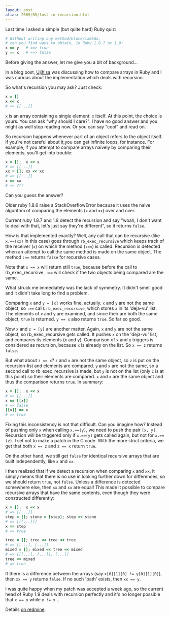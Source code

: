 ```yaml
---
layout: post
alias: 2009/05/lost-in-recursion.html
---
```


Last time I asked a simple (but quite hard) Ruby quiz:

``` ruby
# Without writing any method/block/lambda,
# can you find ways to obtain, in Ruby 1.8.7 or 1.9:
x == y   # ==> true
y == x   # ==> false
```

Before giving the answer, let me give you a bit of background...

In a blog post, <a href="http://ujihisa.blogspot.com/">Ujihisa</a> was discussing how to compare arrays in Ruby and I was curious about the implementation which deals with recursion.

So what's recursion you may ask? Just check:

``` ruby
x = []
x << x
# => [[...]]
```

`x` is an array containing a single element: `x` itself. At this point, the choice is yours. You can ask "why should I care?". I have no good answer and you might as well stop reading now. Or you can say "cool" and read on.

So recursion happens whenever part of an object refers to the object itself. If you're not careful about it,you can get infinite loops, for instance. For example, if you attempt to compare arrays naively by comparing their elements, you'll get into trouble:

``` ruby
x = [];  x << x
# => [[...]]
xx = []; xx << xx
# => [[...]]
x == xx
# => ???
```

Can you guess the answer?

Older ruby 1.8.6 raise a StackOverflowError because it uses the naive algorithm of comparing the elements (`x` and `xx`) over and over.

Current ruby 1.8.7 and 1.9 detect the recursion and say "woah, I don't want to deal with that, let's just say they're different", so it returns `false`.

How is that implemented exactly? Well, any call that can be recursive (like `x.==(xx)` in this case) goes through `rb_exec_recursive` which keeps track of the receiver (`x`) on which the method (`:==`) is called. Recursion is detected when an attempt to call the same method is made on the same object. The method `:==` returns `false` for recursive cases.

Note that `x == x` will return still `true`, because before the call to rb_exec_recursive, `:==` will check if the two objects being compared are the same.

What struck me immediately was the lack of symmetry. It didn't smell good and it didn't take long to find a problem.

Comparing `x` and `y = [x]` works fine, actually. `x` and `y` are not the same object, so `:==` calls `rb_exec_recursive`, which stores `x` in its 'deja-vu' list. The elements of `x` and `y` are examined, and since their are both the same object, `true` is returned. `y == x` also returns `true`. So far so good.

Now `x` and `z = [y]` are another matter. Again, `x` and `y` are not the same object, so rb_exec_recursive gets called. It pushes `x` on the 'deja-vu' list, and compares its elements (x and y). Comparison of `x` and `y` triggers is considered as recursion, because `x` is already on the list. So `x == z` returns `false`.

But what about `z == x`? `z` and `x` are not the same object, so `z` is put on the recursion-list and elements are compared. `y` and `x` are not the same, so a second call to rb_exec_recursive is made, but `y` is not on the list (only `z` is at this point) so their elements are compared. `x` and `x` are the same object and thus the comparison returns `true`. In summary:

``` ruby
x = [];  x << x
# => [[...]]
x == [[x]]
# => false
[[x]] == x
# => true
```

Fixing this inconsistency is not that difficult. Can you imagine how? Instead of pushing only `x` when calling `x.==(y)`, we need to push the pair `[x, y]`. Recursion will be triggered only if `x.==(y)` gets called again, but not for `x.==(z)`. I set out to make a patch in the C code. With the more strict criteria, we get that both `x == z` and `z == x` return `true`.

On the other hand, we still get `false` for identical recursive arrays that are built independently, like `x` and `xx`.

I then realized that if we detect a recursion when comparing `x` and `xx`, it simply means that there is no use in looking further down for differences, so we should return `true`, not `false`. Unless a difference is detected somewhere else, then `xx` and `xx` are equal! This made it possible to compare recursive arrays that have the same contents, even though they were constructed differently:

``` ruby
x = [];  x << x
# => [[...]]
step = []; stone = [step]; step << stone
# => [[[...]]]
x == step
# => true

tree = []; tree << tree << tree
# => [[...], [...]]
mixed = []; mixed << tree << mixed
# => [[[...], [...]], [...]]
tree == mixed
# => true
```

If there is a difference between the arrays (say `x[0][1][0] != y[0][1][0]`), then `xx == y` returns `false`. If no such 'path' exists, then `xx == y`.

I was quite happy when my patch was accepted a week ago, so the current head of Ruby 1.9 deals with recursion perfectly and it's no longer possible that `x == y` while `y != x`...

Details <a href="http://redmine.ruby-lang.org/issues/show/1448">on redmine</a>.

